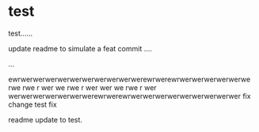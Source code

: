 # test
test......

update readme to simulate a feat commit
....

...

ewrwerwerwerwerwerwerwerwerwerwerewrwerewrwerwerwerwerwerwe
rwe
rwe
r
wer
we
rwe
r
wer
wer
we
rwe
r
wer
werwerwerwerwerwerwerewrwerewrwerwerwerwerwerwerwerwerwer
fix
change test
fix

readme update to test.
